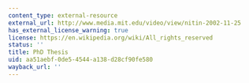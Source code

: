 ```yaml
---
content_type: external-resource
external_url: http://www.media.mit.edu/video/view/nitin-2002-11-25
has_external_license_warning: true
license: https://en.wikipedia.org/wiki/All_rights_reserved
status: ''
title: PhD Thesis
uid: aa51aebf-0de5-4544-a138-d28cf90fe580
wayback_url: ''
---
```

